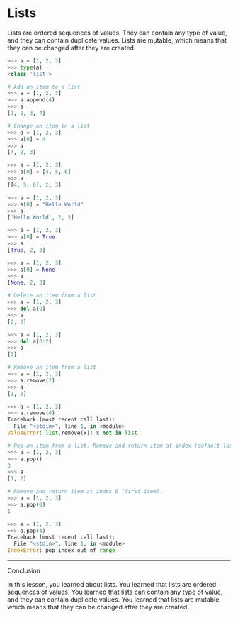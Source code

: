 # Lists

Lists are ordered sequences of values. They can contain any type of value, and they can contain duplicate values. Lists are mutable, which means that they can be changed after they are created.

```python
>>> a = [1, 2, 3]
>>> type(a)
<class 'list'>

# Add an item to a list
>>> a = [1, 2, 3]
>>> a.append(4)
>>> a
[1, 2, 3, 4]

# Change an item in a list
>>> a = [1, 2, 3]
>>> a[0] = 4
>>> a
[4, 2, 3]

>>> a = [1, 2, 3]
>>> a[0] = [4, 5, 6]
>>> a
[[4, 5, 6], 2, 3]

>>> a = [1, 2, 3]
>>> a[0] = "Hello World"
>>> a
['Hello World', 2, 3]

>>> a = [1, 2, 3]
>>> a[0] = True
>>> a
[True, 2, 3]

>>> a = [1, 2, 3]
>>> a[0] = None
>>> a
[None, 2, 3]

# Delete an item from a list
>>> a = [1, 2, 3]
>>> del a[0]
>>> a
[2, 3]

>>> a = [1, 2, 3]
>>> del a[0:2]
>>> a
[3]

# Remove an item from a list
>>> a = [1, 2, 3]
>>> a.remove(2)
>>> a
[1, 3]

>>> a = [1, 2, 3]
>>> a.remove(4)
Traceback (most recent call last):
  File "<stdin>", line 1, in <module>
ValueError: list.remove(x): x not in list

# Pop an item from a list. Remove and return item at index (default last).
>>> a = [1, 2, 3]
>>> a.pop()
3
>>> a
[1, 2]

# Remove and return item at index 0 (first item).
>>> a = [1, 2, 3]
>>> a.pop(0)
1

>>> a = [1, 2, 3]
>>> a.pop(4)
Traceback (most recent call last):
  File "<stdin>", line 1, in <module>
IndexError: pop index out of range
```

---

Conclusion

In this lesson, you learned about lists. You learned that lists are ordered sequences of values. You learned that lists can contain any type of value, and they can contain duplicate values. You learned that lists are mutable, which means that they can be changed after they are created.
